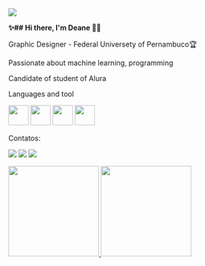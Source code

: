 <img src="/images/deane.jpg">
<p></p><b>✨## Hi there, I'm Deane 🌈✨</b></p>

<p>Graphic Designer - Federal Universety of Pernambuco🏆</p>
<p>Passionate about machine learning, programming</p>
<p>Candidate of student of Alura</p>

Languages and tool 
<div>

<img src="https://cdn.jsdelivr.net/gh/devicons/devicon@latest/icons/javascript/javascript-original.svg" width="40" height="40"/> <img src="https://cdn.jsdelivr.net/gh/devicons/devicon@latest/icons/python/python-original-wordmark.svg" width="40" height="40"/> <img src="https://cdn.jsdelivr.net/gh/devicons/devicon@latest/icons/figma/figma-original.svg" width="40" height="40"/> <img src="https://cdn.jsdelivr.net/gh/devicons/devicon@latest/icons/photoshop/photoshop-original.svg" width="40" height="40"/>

</div>

Contatos:
<div>

<a href="https://instagram.com/portifoliodeanesaraiva?igsh=MpleXXV5ejBqcDQwa==" target="_blank"><img loading="lazy" src="https://img.shields.io/badge/-Instagram-%23E4405F?style=for-the-badge&logo=instagram&logoColor=white" target="_blank"></a>
<a href = "mailto:contato@deanesaraiva"><img loading="lazy" src="https://img.shields.io/badge/Gmail-D14836?style=for-the-badge&logo=gmail&logoColor=white" target="_blank"></a>
<a href="https://www.linkedin.com/in/deanesaraivacarvalho" target="_blank"><img loading="lazy" src="https://img.shields.io/badge/-LinkedIn-%230077B5?style=for-the-badge&logo=linkedin&logoColor=white" target="_blank"></a>   
</div>

<div>
<a href="https://github.com/deanesaraiva">
<img loading="lazy" height="180em" src="https://github-readme-stats.vercel.app/api/top-langs/?username=deanesaraiva&layout=compact&langs_count=7&theme=dracula"/>
<img loading="lazy" height="180em" src="https://github-readme-stats.vercel.app/api?username=deanesaraiva&show_icons=true&theme=dracula&include_all_commits=true&count_private=true"/>
</div>
<!--<a href="https://www.youtube.com/seu-canal-youtube-aqui" target="_blank"><img loading="lazy" src="https://img.shields.io/badge/YouTube-FF0000?style=for-the-badge&logo=youtube&logoColor=white" target="_blank"></a>

**deanesaraiva/deanesaraiva** is a ✨ _special_ ✨ repository because its `README.md` (this file) appears on your GitHub profile.

